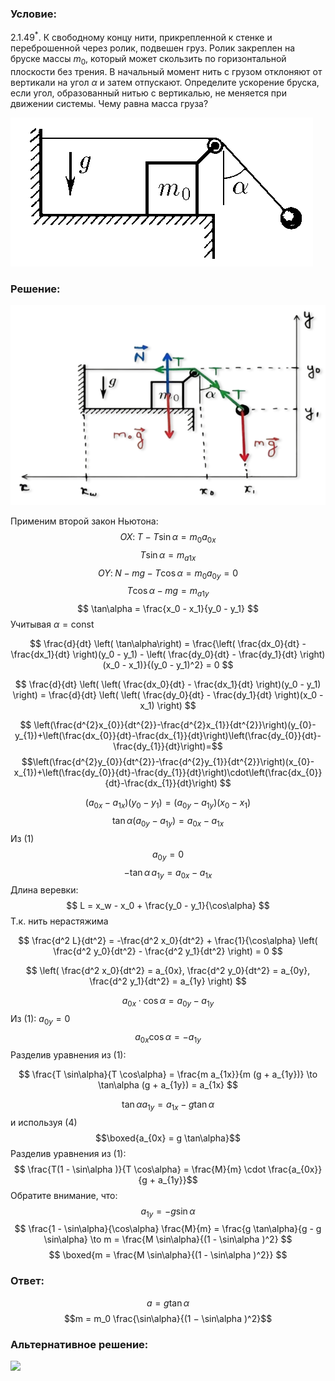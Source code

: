 ###  Условие: 

$2.1.49^*.$ К свободному концу нити, прикрепленной к стенке и переброшенной через ролик, подвешен груз. Ролик закреплен на бруске массы $m_0$, который может скользить по горизонтальной плоскости без трения. В начальный момент нить с грузом отклоняют от вертикали на угол $\alpha$ и затем отпускают. Определите ускорение бруска, если угол, образованный нитью с вертикалью, не меняется при движении системы. Чему равна масса груза? 

![ К задаче 2.1.49 |484x238, 39%](../../img/2.1.49/statement.png)

###  Решение: 

![ Силы действующие на систему |627x398, 67%](../../img/2.1.49/sol.png)

Применим второй закон Ньютона: $$OX: \;T - T \sin\alpha = m_0 a_{0x} $$ $$ T \sin\alpha = m_{a1x} $$ $$OY: \;N - mg - T \cos\alpha = m_0 a_{0y} = 0 $$ $$ T \cos\alpha - mg = m_{a1y} $$ $$ \tan\alpha = \frac{x_0 - x_1}{y_0 - y_1} $$ Учитывая $\alpha = \text{const}$ 

$$ \frac{d}{dt} \left( \tan\alpha\right) = \frac{\left( \frac{dx_0}{dt} - \frac{dx_1}{dt} \right)(y_0 - y_1) - \left( \frac{dy_0}{dt} - \frac{dy_1}{dt} \right)(x_0 - x_1)}{(y_0 - y_1)^2} = 0 $$

$$ \frac{d}{dt} \left( \left( \frac{dx_0}{dt} - \frac{dx_1}{dt} \right)(y_0 - y_1) \right) = \frac{d}{dt} \left( \left( \frac{dy_0}{dt} - \frac{dy_1}{dt} \right)(x_0 - x_1) \right) $$

$$ \left(\frac{d^{2}x_{0}}{dt^{2}}-\frac{d^{2}x_{1}}{dt^{2}}\right)(y_{0}-y_{1})+\left(\frac{dx_{0}}{dt}-\frac{dx_{1}}{dt}\right)\left(\frac{dy_{0}}{dt}-\frac{dy_{1}}{dt}\right)=$$ $$\left(\frac{d^{2}y_{0}}{dt^{2}}-\frac{d^{2}y_{1}}{dt^{2}}\right)(x_{0}-x_{1})+\left(\frac{dy_{0}}{dt}-\frac{dy_{1}}{dt}\right)\cdot\left(\frac{dx_{0}}{dt}-\frac{dx_{1}}{dt}\right) $$

$$ (a_{0x} - a_{1x})(y_0 - y_1) = (a_{0y} - a_{1y})(x_0 - x_1) $$ $$ \tan\alpha (a_{0y} - a_{1y}) = a_{0x} - a_{1x}$$ Из $(1)$ $$a_{0y} = 0$$ $$ -\tan\alpha\, a_{1y} = a_{0x} - a_{1x} $$ Длина веревки: $$ L = x_w - x_0 + \frac{y_0 - y_1}{\cos\alpha} $$ Т.к. нить нерастяжима 

$$ \frac{d^2 L}{dt^2} = -\frac{d^2 x_0}{dt^2} + \frac{1}{\cos\alpha} \left( \frac{d^2 y_0}{dt^2} - \frac{d^2 y_1}{dt^2} \right) = 0 $$ 

$$ \left( \frac{d^2 x_0}{dt^2} = a_{0x}, \frac{d^2 y_0}{dt^2} = a_{0y}, \frac{d^2 y_1}{dt^2} = a_{1y} \right) $$

$$ a_{0x} \cdot \cos\alpha = a_{0y} - a_{1y}$$ Из $(1)$: $a_{0y} = 0$ $$ a_{0x} \cos\alpha = -a_{1y} $$ Разделив уравнения из $(1)$: 

$$ \frac{T \sin\alpha}{T \cos\alpha} = \frac{m a_{1x}}{m (g + a_{1y})} \to \tan\alpha (g + a_{1y}) = a_{1x} $$

$$ \tan\alpha a_{1y} = a_{1x} - g \tan\alpha$$ и используя $(4)$ $$\boxed{a_{0x} = g \tan\alpha}$$ Разделив уравнения из $(1)$: $$ \frac{T(1 - \sin\alpha )}{T \cos\alpha} = \frac{M}{m} \cdot \frac{a_{0x}}{g + a_{1y}}$$ Обратите внимание, что: $$a_{1y} = -g \sin\alpha$$ $$ \frac{1 - \sin\alpha}{\cos\alpha} \frac{M}{m} = \frac{g \tan\alpha}{g - g \sin\alpha} \to m = \frac{M \sin\alpha}{(1 - \sin\alpha )^2} $$ $$ \boxed{m = \frac{M \sin\alpha}{(1 - \sin\alpha )^2}} $$ 

###  Ответ: 

$$a = g \tan\alpha$$ $$m = m_0 \frac{\sin\alpha}{(1 − \sin\alpha )^2}$$ 

###  Альтернативное решение: 

![](https://www.youtube.com/embed/97Px6WD98Nk) 
